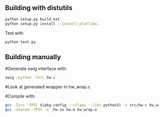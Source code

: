 Building with distutils
-----------------------

```bash
python setup.py build_ext
python setup.py install --install-platlib=.
```

Test with

```bash
python test.py
```


Building manually
-----------------

#Generate swig interface with:

```bash
swig -python -Isrc hw.i
```

#Look at generated wrapper in hw_wrap.c


#Compile with:

```bash
gcc -Isrc -fPIC $(pkg-config --cflags --libs python3) -c src/hw.c hw_wrap.c
gcc -shared -fPIC -o _hw.so hw.o hw_wrap.o
```

